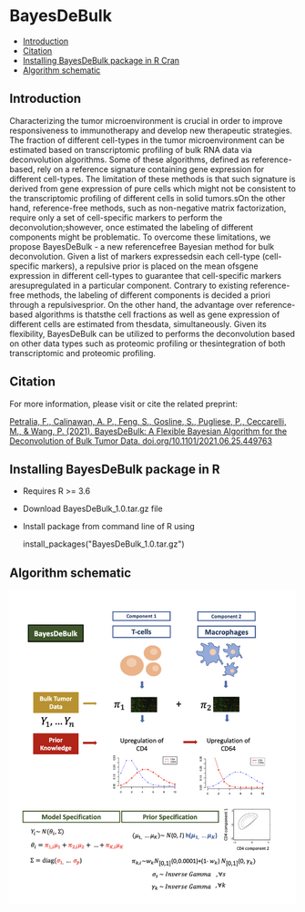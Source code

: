 # BayesDeBulk

* [Introduction](#introduction)
* [Citation](#citation)
* [Installing BayesDeBulk package in R Cran](#running-from-the-command-line)
* [Algorithm schematic](#algorithm-schematic)



## Introduction
Characterizing the tumor microenvironment is crucial in order to improve responsiveness to immunotherapy and develop new therapeutic strategies. The fraction of different cell-types in the tumor microenvironment can be estimated based on transcriptomic profiling of bulk RNA data via deconvolution algorithms. Some of these algorithms, defined as reference-based, rely on a reference signature containing gene expression for different cell-types. The limitation of these methods is that such signature is derived from gene expression of pure cells which might not be consistent to the transcriptomic profiling of different cells in solid tumors.sOn the other hand, reference-free methods, such as non-negative matrix factorization, require only a set of cell-specific markers to perform the deconvolution;showever, once estimated the labeling of different components might be problematic. To overcome these limitations, we propose BayesDeBulk - a new referencefree Bayesian method for bulk deconvolution. Given a list of markers expressedsin each cell-type (cell-specific markers), a repulsive prior is placed on the mean ofsgene expression in different cell-types to guarantee that cell-specific markers aresupregulated in a particular component. Contrary to existing reference-free methods, the labeling of different components is decided a priori through a repulsivesprior. On the other hand, the advantage over reference-based algorithms is thatsthe cell fractions as well as gene expression of different cells are estimated from thesdata, simultaneously. Given its flexibility, BayesDeBulk can be utilized to performs the deconvolution based on other data types such as proteomic profiling or thesintegration of both transcriptomic and proteomic profiling.

## Citation
For more information, please visit or cite the related preprint: 

[Petralia, F., Calinawan, A. P., Feng, S., Gosline, S., Pugliese, P., Ceccarelli, M., & Wang, P. (2021). BayesDeBulk: A Flexible Bayesian Algorithm for the Deconvolution of Bulk Tumor Data. doi.org/10.1101/2021.06.25.449763](https://www.biorxiv.org/content/10.1101/2021.06.25.449763v4)

## Installing BayesDeBulk package in R 
* Requires R >= 3.6
* Download BayesDeBulk_1.0.tar.gz file
* Install package from command line of R using

  install_packages("BayesDeBulk_1.0.tar.gz")


## Algorithm schematic
![alt text](./algorithm_schematic.png)
